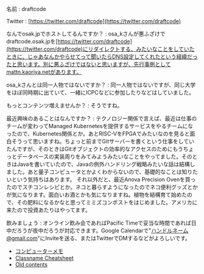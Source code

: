 名前
:   draftcode

Twitter
:   [https://twitter.com/draftcode](https://twitter.com/draftcode)

なんでosak.jpでホストしてるんですか？
:   osa_kさんが悪ふざけでdraftcode.osak.jpを[https://twitter.com/draftcode](https://twitter.com/draftcode)にリダイレクトする、みたいなことをしていたときに、じゃあなんかやらせてって聞いたらDNS設定してくれたという経緯だったと思います。別に悪ふざけではないと思いますが、先行事例としてmattn.kaoriya.netがあります。

osa_kさんとは同一人物ではないですか？
:   同一人物ではないですが、同じ大学をほぼ同時期に出ていて、一緒にICPCなどに参加したりなどはしていました。

もっとコンテンツ増えませんか？
:   そうですね。

最近興味のあることはなんですか？
:   テクノロジー関係で言えば、最近は仕事のチームが変わってManaged Kubernetesを提供するサービスをやるチームになったので、Kubernetes関係とか。あとRISC-VをFPGAでみたいなのを見ると面白そうって思いますね。ちょっと前までGitサーバーを書くという仕事をしていたんですが、そのときはGitオブジェクトの効率的なアクセスのためにもうちょっとデータベースの実装周りをみてみようみたいなことをやってました。そのときはJavaを書いていたので、Javaの例外ハンドリング戦略みたいな話は結構しました。あと量子コンピュータとかよくわからないので、基礎的なことは知りたいという気持ちはあります。
    それ以外だと、最近Anova Precision Ovenを買ったのでスチコンレシピとか。ネコと暮らすようになったのでネコ便利グッズとかが気になります。面白いお酒とかも気になりますね。植物を結構育て始めたので、その肥料になるかなと思ってミミズコンポストをはじめました。アメリカに来たので投資あたりはやってます。

飲みましょう
:   オンライン飲み会であればPacific Timeで妥当な時間であれば日中だろうが夜中だろうが対応できます。Google Calendarで"ハンドルネーム@gmail.com"にInviteを送る、またはTwitterでDMするなどがよろしいです。

* [コンピューターメモ](/others/computer_memo.html)
* [Classname Cheatsheet](/others/classname_cheatsheet.html)
* [Old contents](/old_contents.html)
